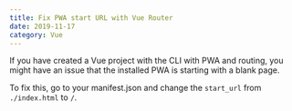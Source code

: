 ```yaml
---
title: Fix PWA start URL with Vue Router
date: 2019-11-17
category: Vue
---
```


If you have created a Vue project with the CLI with PWA and routing, you might have an issue that the installed PWA is starting with a blank page.

To fix this, go to your manifest.json and change the `start_url` from `./index.html` to `/`.
